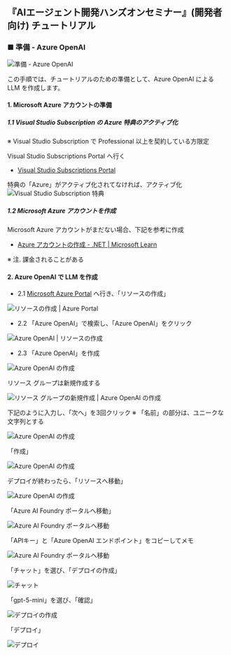 ## 『AIエージェント開発ハンズオンセミナー』(開発者向け) チュートリアル

### ■ 準備 - Azure OpenAI
![準備 - Azure OpenAI](./Images/tutorial_banners/tutorial_banner_02.png)

この手順では、チュートリアルのための準備として、Azure OpenAI による LLM を作成します。

#### 1\. Microsoft Azure アカウントの準備

##### 1\.1 Visual Studio Subscription の Azure 特典のアクティブ化

※ Visual Studio Subscription で Professional 以上を契約している方限定

Visual Studio Subscriptions Portal へ行く
- [Visual Studio Subscriptions Portal](https://my.visualstudio.com)

特典の「Azure」がアクティブ化されてなければ、アクティブ化
![Visual Studio Subscription 特典](./Images/tutorial.0.2/vs_azure.png)

##### 1\.2 Microsoft Azure アカウントを作成

Microsoft Azure アカウントがまだない場合、下記を参考に作成

- [Azure アカウントの作成 \- \.NET \| Microsoft Learn](https://learn.microsoft.com/ja-jp/dotnet/azure/create-azure-account)

※ 注. 課金されることがある


#### 2\. Azure OpenAI で LLM を作成

- 2\.1 [Microsoft Azure Portal](https://portal.azure.com) へ行き、「リソースの作成」

![リソースの作成 | Azure Portal](./Images/tutorial.0.2/azure_portal.png)

- 2\.2 「Azure OpenAI」で検索し、「Azure OpenAI」をクリック

![Azure OpenAI | リソースの作成](./Images/tutorial.0.2/azure_create_resource.png)

- 2\.3 「Azure OpenAI」を作成

![Azure OpenAI の作成](./Images/tutorial.0.2/azure_openai1.png)

リソース グループは新規作成する

![リソース グループの新規作成 | Azure OpenAI の作成](./Images/tutorial.0.2/azure_openai2.png)

下記のように入力し、「次へ」を3回クリック
※ 「名前」の部分は、ユニークな文字列とする

![Azure OpenAI の作成](./Images/tutorial.0.2/azure_openai3.png)

「作成」

![Azure OpenAI の作成](./Images/tutorial.0.2/azure_openai4.png)

デプロイが終わったら、「リソースへ移動」

![Azure OpenAI の作成](./Images/tutorial.0.2/azure_openai5.png)

「Azure AI Foundry ポータルへ移動」

![Azure AI Foundry ポータルへ移動](./Images/tutorial.0.2/azure_openai6.png)

「APIキー」と「Azure OpenAI エンドポイント」をコピーしてメモ

![Azure AI Foundry ポータルへ移動](./Images/tutorial.0.2/azure_openai7.png)

「チャット」を選び、「デプロイの作成」

![チャット](./Images/tutorial.0.2/azure_openai8.png)

「gpt-5-mini」を選び、「確認」

![デプロイの作成](./Images/tutorial.0.2/azure_openai9.png)

「デプロイ」

![デプロイ](./Images/tutorial.0.2/azure_openai10.png)
